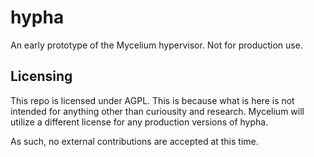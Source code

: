# hypha

An early prototype of the Mycelium hypervisor. Not for production use.

## Licensing

This repo is licensed under AGPL. This is because what is here is not intended for anything other than curiousity and research. Mycelium will utilize a different license for any production versions of hypha.

As such, no external contributions are accepted at this time.
